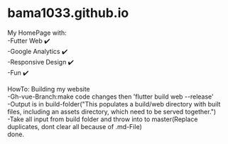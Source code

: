 # bama1033.github.io
My HomePage with:   
-Futter Web :heavy_check_mark:  
-Google Analytics :heavy_check_mark:  
-Responsive Design :heavy_check_mark:  
-Fun :heavy_check_mark:  




HowTo: Building my website    
-Gh-vue-Branch:make code changes then 'flutter build web --release'   
-Output is in build-folder("This populates a build/web directory with built files, including an assets directory, which need to be served together.")    
-Take all input from build folder and throw into to master(Replace duplicates, dont clear all because of .md-File)    
done. 

